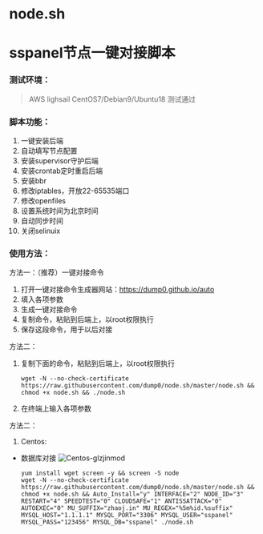 # node.sh
# sspanel节点一键对接脚本

### 测试环境：
>AWS lighsail CentOS7/Debian9/Ubuntu18 测试通过

### 脚本功能：
1.  一键安装后端
2.  自动填写节点配置
3.  安装supervisor守护后端
4.  安装crontab定时重启后端
5.  安装bbr
6.  修改iptables，开放22-65535端口
7.  修改openfiles
8.  设置系统时间为北京时间
9.  自动同步时间
10. 关闭selinuix

### 使用方法：
方法一：（推荐）一键对接命令
1.  打开一键对接命令生成器网站：https://dump0.github.io/auto
2.  填入各项参数
3.  生成一键对接命令
4.  复制命令，粘贴到后端上，以root权限执行
5.  保存这段命令，用于以后对接

方法二：
1.  复制下面的命令，粘贴到后端上，以root权限执行

    `wget -N --no-check-certificate https://raw.githubusercontent.com/dump0/node.sh/master/node.sh && chmod +x node.sh && ./node.sh`
 
2.  在终端上输入各项参数

方法二：
1.  Centos:
 - 数据库对接
 ![Centos-glzjinmod](https://raw.githubusercontent.com/yangyzp/node.sh/master/img/Centos-glzjinmod.png)
   ```
   yum install wget screen -y && screen -S node
   wget -N --no-check-certificate https://raw.githubusercontent.com/dump0/node.sh/master/node.sh && chmod +x node.sh && Auto_Install="y" INTERFACE="2" NODE_ID="3" RESTART="4" SPEEDTEST="0" CLOUDSAFE="1" ANTISSATTACK="0" AUTOEXEC="0" MU_SUFFIX="zhaoj.in" MU_REGEX="%5m%id.%suffix" MYSQL_HOST="1.1.1.1" MYSQL_PORT="3306" MYSQL_USER="sspanel" MYSQL_PASS="123456" MYSQL_DB="sspanel" ./node.sh
   ```
